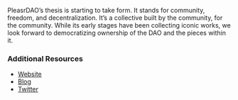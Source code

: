PleasrDAO’s thesis is starting to take form. It stands for community, freedom, and decentralization. It’s a collective built by the community, for the community. While its early stages have been collecting iconic works, we look forward to democratizing ownership of the DAO and the pieces within it.

### Additional Resources

* [Website](https://pleasr.org/)
* [Blog](https://pleasr.mirror.xyz/)
* [Twitter](https://twitter.com/PleasrDAO)
